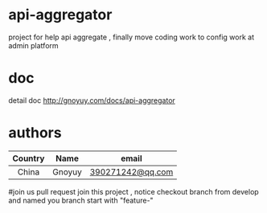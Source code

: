# api-aggregator
project for help api aggregate , finally move coding work to config work at admin platform

# doc
detail doc  http://gnoyuy.com/docs/api-aggregator

# authors
| Country   | Name  | email |
|  :----:  | :----:  | :----: |
|  China  | Gnoyuy | 390271242@qq.com |

#join us
pull request join this project , notice checkout branch from develop and named you branch start with "feature-"
